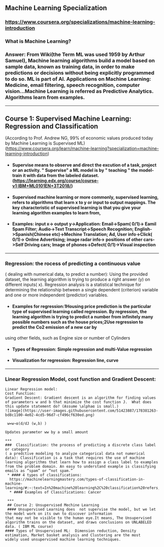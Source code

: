 ## Machine Learning Specialization
### https://www.coursera.org/specializations/machine-learning-introduction
### What is Machine Learning? 
###  Answer: From Wiki(the Term ML was used 1959 by Arthur Samuel), Machine learning algorithms build a model based on sample data, known as training data, in order to make predictions or decisions without being explicitly programmed to do so. ML is part of AI.  Applications on Machine Learning: Medicine, email filtering, speech recognition, computer vision...Machine Learning is referred as Predictive Analytics. Algorithms learn from examples. 
***
## Course 1: Supervised Machine Learning: Regression and Classification  
(According to Prof. Andrew NG,  99% of economic values produced today by Machine Learning is Supervised ML)
(https://www.coursera.org/learn/machine-learning?specialization=machine-learning-introduction)
* #### Supervise means to observe and direct the excution of a task, project or an activity. " Supervise" a ML model  is by " teaching " the model-train it with data from the labeled dataset. (https://learning.edx.org/course/course-v1:IBM+ML0101EN+3T2018/)
* #### Supervised machine learning or more commonly, supervised learning, refers to algorithms that learn x to y or input to output mappings. The key characteristic of supervised learning is that you give your learning algorithm examples to learn from, 
* #### Examples: input x-> output y->Application: Email->Spam( 0/1)-> Eamil Spam Filter; Audio->Text Transcript->Speech Recognition; English->Spanish(Chinese etc)->Mechine Translation; Ad, User info->Click( 0/1)-> Online Advertising;  image radar info-> positions of other cars->Self Driving cars; Image of phones->Defect( 0/1)->Visual inspection
***
### Regression: the rocess of predicting a continuous value
( dealing with numerical data, to predict a number): Using the provided dataset, the learning algorithm is trying to produce a right answer (y) on different inputs( x). Regression analysis is a statistical technique for determining the relationship between a single dependent (criterion) variable and one or more independent (predictor) variables.
* #### Examples for regression:1Housing price prediction is the particular type of supervised learning called regression. By regression, the learning algorithm is  trying to predict a number from infinitely many possible numbers such as the house prices;2Use regression to predict the Co2 emission of a new car by
using other fields, such as Engine size or number of Cylinders

* #### Types of Regression: Simple regression and multi-Value regression
* #### Visualization for regression: Regression line, curve 
***
### Linear Regression Model, cost function and Gradient Descent: 
~~~
Linear Regression model:
Cost Function:
Gradient Descent: Gradient descent is an algorithm for finding values of parameters w and b that minimize the cost function J.  What does this update statement do? (Assume \alphaα is small.) 
![image](https://user-images.githubusercontent.com/51423887/178381263-bd8c1100-4e02-4cd5-96d7-cf496cf630ed.png)

 w=w−α(d/dJ (w,b) )

​Updates parameter ww by a small amount

*** 
###  Classification: the process of predicting a discrete class label or category
( a predctive modeling to analyze categorical data not numerical data): Classification is a task that requires the use of machine learning algorithms that learn how to assign a class label to examples from the problem domain. An easy to understand example is classifying emails as “spam” or “not spam.”
 * #### 4 types of classifications: 
  https://machinelearningmastery.com/types-of-classification-in-machine-learning/#:~:text=In%20machine%20learning%2C%20classification%20refers,one%20of%20the%20known%20characters.
  * #### Examples of Classifications: Cancer 
  
 ***
 ## Course 2: Unsupervised Mechine Learning 
 #### Unsupervised Learning does  not supervise the model, but we let the model work on its own to discover information
that may not be visible to the human eye.It means, The Unsupervised algorithm trains on the dataset, and draws conclusions on UNLABELED
data. ( IBM ML course)
#### Types of Unsupervised ML:  Dimension reduction, Density estimation, Market basket analysis and Clustering are the most
widely used unsupervised machine learning techniques.
